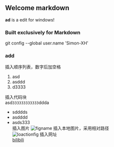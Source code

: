 ## Welcome markdown ##

**ad** is a edit for windows!

### Built exclusively for Markdown ###

git config --global user.name 'Simon-XH' 
### add
插入顺序列表，数字后加空格  
1. asd
2. asddd
3. d3333

插入代码块  
asd`333333333333`ddda

- sdddds  
- asdddd  
- asds333  
插入图片
![figname](https://i0.hdslb.com/bfs/sycp/creative_img/201907/4861b83165789d39935a09a8f26a476e.jpg)
插入本地图片，采用相对路径  
![loactionfig](./img/1.png) 
插入网址  
[bilibili](https://www.bilibili.com/)

